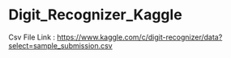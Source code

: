 # Digit_Recognizer_Kaggle
Csv File Link : https://www.kaggle.com/c/digit-recognizer/data?select=sample_submission.csv
